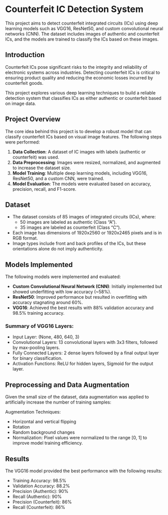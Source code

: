 # Counterfeit IC Detection System

This project aims to detect counterfeit integrated circuits (ICs) using deep learning models such as VGG16, ResNet50, and custom convolutional neural networks (CNN). The dataset includes images of authentic and counterfeit ICs, and the models are trained to classify the ICs based on these images.

## Introduction

Counterfeit ICs pose significant risks to the integrity and reliability of electronic systems across industries. Detecting counterfeit ICs is critical to ensuring product quality and reducing the economic losses incurred by counterfeit goods.

This project explores various deep learning techniques to build a reliable detection system that classifies ICs as either authentic or counterfeit based on image data.

## Project Overview

The core idea behind this project is to develop a robust model that can classify counterfeit ICs based on visual image features. The following steps were performed:

1. **Data Collection**: A dataset of IC images with labels (authentic or counterfeit) was used.
2. **Data Preprocessing**: Images were resized, normalized, and augmented to increase the dataset size.
3. **Model Training**: Multiple deep learning models, including VGG16, ResNet50, and a custom CNN, were trained.
4. **Model Evaluation**: The models were evaluated based on accuracy, precision, recall, and F1-score.

## Dataset

- The dataset consists of 85 images of integrated circuits (ICs), where:
    - 50 images are labeled as authentic (Class “A”).
    - 35 images are labeled as counterfeit (Class “C”).
- Each image has dimensions of 1920x2560 or 1920x2465 pixels and is in RGB format.
- Image types include front and back profiles of the ICs, but these orientations alone do not imply authenticity.

## Models Implemented

The following models were implemented and evaluated:

- **Custom Convolutional Neural Network (CNN)**: Initially implemented but showed underfitting with low accuracy (~58%).
- **ResNet50**: Improved performance but resulted in overfitting with accuracy stagnating around 60%.
- **VGG16**: Achieved the best results with 88% validation accuracy and 98.5% training accuracy.

### Summary of VGG16 Layers:

- Input Layer: (None, 480, 640, 3)
- Convolutional Layers: 13 convolutional layers with 3x3 filters, followed by max-pooling layers.
- Fully Connected Layers: 2 dense layers followed by a final output layer for binary classification.
- Activation Functions: ReLU for hidden layers, Sigmoid for the output layer.

## Preprocessing and Data Augmentation

Given the small size of the dataset, data augmentation was applied to artificially increase the number of training samples:

Augmentation Techniques:
  - Horizontal and vertical flipping
  - Rotation
  - Random background changes
  - Normalization: Pixel values were normalized to the range [0, 1] to improve model training efficiency.

## Results

The VGG16 model provided the best performance with the following results:

- Training Accuracy: 98.5%
- Validation Accuracy: 88.2%
- Precision (Authentic): 90%
- Recall (Authentic): 90%
- Precision (Counterfeit): 86%
- Recall (Counterfeit): 86%
